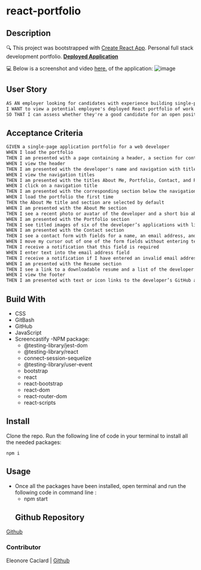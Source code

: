 # react-portfolio

## Description

🔍 This project was bootstrapped with [Create React App](https://github.com/facebook/create-react-app). Personal full stack development portfolio.
**[Deployed Application](https://uoftl.github.io/react-portfolio/)**
  
💻 Below is a screenshot and video [here.](https://watch.screencastify.com/v/wguV3IbgHjAwZkB9ILmN) of the application:
  ![image](https://user-images.githubusercontent.com/84641285/141231442-b834908d-0bbe-4728-85f5-0b189ff7bd7c.png)
  
  ## User Story

```md
AS AN employer looking for candidates with experience building single-page applications
I WANT to view a potential employee's deployed React portfolio of work samples
SO THAT I can assess whether they're a good candidate for an open position
```

## Acceptance Criteria

```md
GIVEN a single-page application portfolio for a web developer
WHEN I load the portfolio
THEN I am presented with a page containing a header, a section for content, and a footer
WHEN I view the header
THEN I am presented with the developer's name and navigation with titles corresponding to different sections of the portfolio
WHEN I view the navigation titles
THEN I am presented with the titles About Me, Portfolio, Contact, and Resume, and the title corresponding to the current section is highlighted
WHEN I click on a navigation title
THEN I am presented with the corresponding section below the navigation without the page reloading and that title is highlighted
WHEN I load the portfolio the first time
THEN the About Me title and section are selected by default
WHEN I am presented with the About Me section
THEN I see a recent photo or avatar of the developer and a short bio about them
WHEN I am presented with the Portfolio section
THEN I see titled images of six of the developer’s applications with links to both the deployed applications and the corresponding GitHub repository
WHEN I am presented with the Contact section
THEN I see a contact form with fields for a name, an email address, and a message
WHEN I move my cursor out of one of the form fields without entering text
THEN I receive a notification that this field is required
WHEN I enter text into the email address field
THEN I receive a notification if I have entered an invalid email address
WHEN I am presented with the Resume section
THEN I see a link to a downloadable resume and a list of the developer’s proficiencies
WHEN I view the footer
THEN I am presented with text or icon links to the developer’s GitHub and LinkedIn profiles, and their profile on a third platform (Stack Overflow, Twitter)
```
## Build With
- CSS
- GitBash
- GitHub
- JavaScript
- Screencastify 
-NPM package:
  - @testing-library/jest-dom
  - @testing-library/react
  - connect-session-sequelize
  - @testing-library/user-event
  - bootstrap
  - react
  - react-bootstrap
  - react-dom
  - react-router-dom
  - react-scripts

## Install

Clone the repo.
Run the following line of code in your terminal to install all the needed packages: 
```
npm i
```
## Usage
- Once all the packages have been installed, open terminal and run the following code in command line : 
  - npm start
  ## Github Repository
[Github](https://github.com/UofTL/react-portfolio.git)
### Contributor
Eleonore Caclard  | [Github](https://github.com/UofTL)